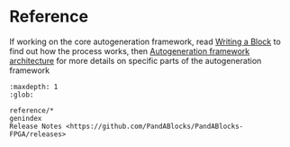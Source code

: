 # Reference

If working on the core autogeneration framework, read [Writing a Block](how-to/block.rst) to find out how the process works, then [Autogeneration framework architecture](reference/framework.rst) for more details on specific parts of the autogeneration framework

```{toctree}
:maxdepth: 1
:glob:

reference/*
genindex
Release Notes <https://github.com/PandABlocks/PandABlocks-FPGA/releases>
```
